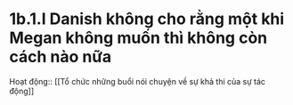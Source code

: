 # 1b.1.l Danish không cho rằng một khi Megan không muốn thì không còn cách nào nữa
Hoạt động:: [[Tổ chức những buổi nói chuyện về sự khả thi của sự tác động]]

